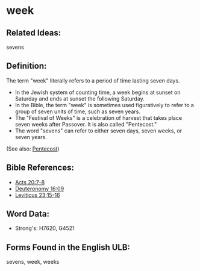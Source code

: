# week

## Related Ideas:

sevens

## Definition:

The term "week" literally refers to a period of time lasting seven days.

* In the Jewish system of counting time, a week begins at sunset on Saturday and ends at sunset the following Saturday.
* In the Bible, the term "week" is sometimes used figuratively to refer to a group of seven units of time, such as seven years.
* The "Festival of Weeks" is a celebration of harvest that takes place seven weeks after Passover. It is also called "Pentecost."
* The word "sevens" can refer to either seven days, seven weeks, or seven years.

(See also: [Pentecost](../kt/pentecost.md))

## Bible References:

* [Acts 20:7-8](rc://en/tn/help/act/20/07)
* [Deuteronomy 16:09](rc://en/tn/help/deu/16/09)
* [Leviticus 23:15-16](rc://en/tn/help/lev/23/15)

## Word Data:

* Strong's: H7620, G4521

## Forms Found in the English ULB:

sevens, week, weeks

